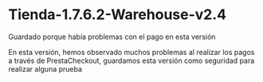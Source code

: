 # Tienda-1.7.6.2-Warehouse-v2.4
Guardado porque había problemas con el pago en esta versión

En esta versión, hemos observado muchos problemas al realizar los pagos a través de PrestaCheckout, guardamos esta versión como seguridad para realizar alguna prueba
